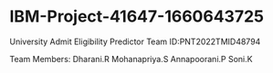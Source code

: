 # IBM-Project-41647-1660643725
University Admit Eligibility Predictor
Team ID:PNT2022TMID48794

Team Members: 
Dharani.R
Mohanapriya.S
Annapoorani.P
Soni.K





